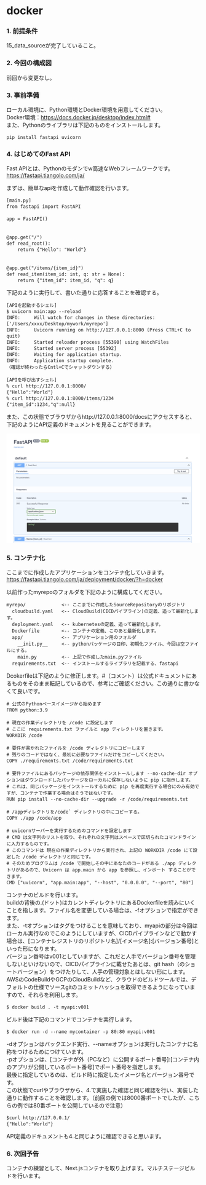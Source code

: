 # docker

### 1. 前提条件
15_data_sourceが完了していること。

### 2. 今回の構成図
前回から変更なし。

### 3. 事前準備
ローカル環境に、Python環境とDocker環境を用意してください。<br>
Docker環境：https://docs.docker.jp/desktop/index.html#<br>
また、Pythonのライブラリは下記のものをインストールします。<br>
```
pip install fastapi uvicorn
```
### 4. はじめてのFast API
Fast APIとは、Pythonのモダンでw高速なWebフレームワークです。<br>
https://fastapi.tiangolo.com/ja/

まずは、簡単なapiを作成して動作確認を行います。
```
[main.py]
from fastapi import FastAPI

app = FastAPI()


@app.get("/")
def read_root():
    return {"Hello": "World"}


@app.get("/items/{item_id}")
def read_item(item_id: int, q: str = None):
    return {"item_id": item_id, "q": q}
```
下記のように実行して、書いた通りに応答することを確認する。
```
[APIを起動するシェル]
$ uvicorn main:app --reload
INFO:     Will watch for changes in these directories: ['/Users/xxxx/Desktop/mywork/myrepo']
INFO:     Uvicorn running on http://127.0.0.1:8000 (Press CTRL+C to quit)
INFO:     Started reloader process [55390] using WatchFiles
INFO:     Started server process [55392]
INFO:     Waiting for application startup.
INFO:     Application startup complete.
（確認が終わったらCntl+Cでシャットダウンする）

[APIを呼び出すシェル]
% curl http://127.0.0.1:8000/
{"Hello":"World"}
% curl http://127.0.0.1:8000/items/1234
{"item_id":1234,"q":null}
```
また、この状態でブラウザからhttp://127.0.0.1:8000/docsにアクセスすると、下記のようにAPI定義のドキュメントを見ることができます。<br>

![docs](asset/16.png "docs")

### 5. コンテナ化
ここまでに作成したアプリケーションをコンテナ化していきます。<br>
https://fastapi.tiangolo.com/ja/deployment/docker/?h=docker

以前作ったmyrepoのフォルダを下記のように構成してください。
```
myrepo/             <-- ここまでに作成したSourceRepositoryのリポジトリ
  cloudbuild.yaml   <-- CloudBuild(CICDパイプライン)の定義、追って最新化します。
  deployment.yaml   <-- kubernetesの定義、追って最新化します。
  Dockerfile        <-- コンテナの定義、このあと最新化します。
  app/              <-- アプリケーション用のフォルダ
    __init.py__     <-- pythonパッケージの目印、初期化ファイル、今回は空ファイルにする。
    main.py         <-- 上記で作成したmain.pyファイル
  requirements.txt  <-- インストールするライブラリを記載する、fastapi
```

Dcokerfileは下記のように修正します。#（コメント）は公式ドキュメントにあるものをそのまま転記しているので、参考にご確認ください。この通りに書かなくて良いです。
```
# 公式のPythonベースイメージから始めます
FROM python:3.9

# 現在の作業ディレクトリを /code に設定します
# ここに requirements.txt ファイルと app ディレクトリを置きます。
WORKDIR /code

# 要件が書かれたファイルを /code ディレクトリにコピーします
# 残りのコードではなく、最初に必要なファイルだけをコピーしてください。
COPY ./requirements.txt /code/requirements.txt

# 要件ファイルにあるパッケージの依存関係をインストールします --no-cache-dir オプションはダウンロードしたパッケージをローカルに保存しないように pip に指示します。
# これは、同じパッケージをインストールするために pip を再度実行する場合にのみ有効ですが、コンテナで作業する場合はそうではないです。
RUN pip install --no-cache-dir --upgrade -r /code/requirements.txt

# /appディレクトリを/code` ディレクトリの中にコピーする。
COPY ./app /code/app

# uvicornサーバーを実行するためのコマンドを設定します
# CMD は文字列のリストを取り、それぞれの文字列はスペースで区切られたコマンドラインに入力するものです。
# このコマンドは 現在の作業ディレクトリから実行され、上記の WORKDIR /code にて設定した /code ディレクトリと同じです。
# そのためプログラムは /code で開始しその中にあなたのコードがある ./app ディレクトリがあるので、Uvicorn は app.main から app を参照し、インポート することができます。
CMD ["uvicorn", "app.main:app", "--host", "0.0.0.0", "--port", "80"]
```
コンテナのビルドを行います。<br>
buildの背後の.(ドット)はカレントディレクトリにあるDockerfileを読みにいくことを指します。ファイル名を変更している場合は、-fオプションで指定ができます。<br>
また、-tオプションはタグをつけることを意味しており、myapiの部分は今回はローカル実行なのでこのようにしていますが、CICDパイプラインなどで動かす場合は、[コンテナレジストリのリポジトリ名]/[イメージ名]:[バージョン番号]といった形になります。<br>
バージョン番号はv001としていますが、これだと人手でバージョン番号を管理しないといけないので、CICDパイプラインに載せたあとは、git hash（のショートバージョン）をつけたりして、人手の管理対象とはしない形にします。<br>
AWSのCodeBuildやGCPのCloudBuildなど、クラウドのビルドツールでは、デフォルトの仕様でソースgitのコミットハッシュを取得できるようになっていますので、それらを利用します。
```
$ docker build . -t myapi:v001
```
ビルド後は下記のコマンドでコンテナを実行します。
```
$ docker run -d --name mycontainer -p 80:80 myapi:v001
```
-dオプションはバックエンド実行、--nameオプションは実行したコンテナに名称をつけるためにつけています。<br>
-pオプションは、[コンテナが外（PCなど）に公開するポート番号]:[コンテナ内のアプリが公開しているポート番号]でポート番号を指定します。<br>
最後に指定しているのは、ビルド時に指定したイメージ名とバージョン番号です。<br>
この状態でcurlやブラウザから、4.で実施した確認と同じ確認を行い、実装した通りに動作することを確認します。（前回の例では8000番ポートでしたが、こちらの例では80番ポートを公開しているので注意）<br>
```
$curl http://127.0.0.1/
{"Hello":"World"}
```
API定義のドキュメントも4.と同じように確認できると思います。

### 6. 次回予告
コンテナの練習として、Next.jsコンテナを取り上げます。マルチステージビルドを行います。